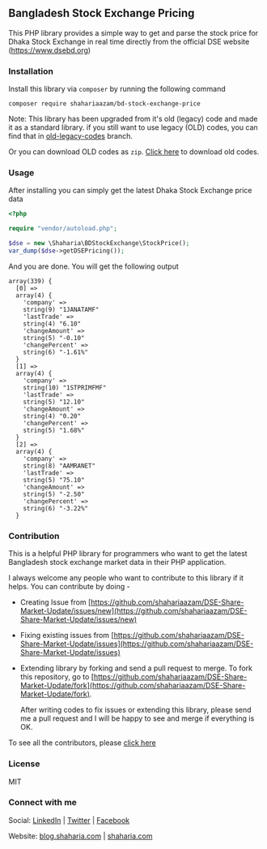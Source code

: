 ## Bangladesh Stock Exchange Pricing

This PHP library provides a simple way to get and parse the stock price for Dhaka Stock Exchange in real time directly
from the official DSE website (https://www.dsebd.org)


### Installation

Install this library via `composer` by running the following command

`composer require shahariaazam/bd-stock-exchange-price`


Note: This library has been upgraded from it's old (legacy) code and made it as a standard library.
if you still want to use legacy (OLD) codes, you can find that in [old-legacy-codes](https://github.com/shahariaazam/DSE-Share-Market-Update/tree/old-legacy-codes) branch.

Or you can download OLD codes as `zip`. [Click here](https://github.com/shahariaazam/DSE-Share-Market-Update/raw/old-legacy-codes/dse.zip) to download old codes.


### Usage

After installing you can simply get the latest Dhaka Stock Exchange price data

```php
<?php

require "vendor/autoload.php";

$dse = new \Shaharia\BDStockExchange\StockPrice();
var_dump($dse->getDSEPricing());
```

And you are done. You will get the following output

```
array(339) {
  [0] =>
  array(4) {
    'company' =>
    string(9) "1JANATAMF"
    'lastTrade' =>
    string(4) "6.10"
    'changeAmount' =>
    string(5) "-0.10"
    'changePercent' =>
    string(6) "-1.61%"
  }
  [1] =>
  array(4) {
    'company' =>
    string(10) "1STPRIMFMF"
    'lastTrade' =>
    string(5) "12.10"
    'changeAmount' =>
    string(4) "0.20"
    'changePercent' =>
    string(5) "1.68%"
  }
  [2] =>
  array(4) {
    'company' =>
    string(8) "AAMRANET"
    'lastTrade' =>
    string(5) "75.10"
    'changeAmount' =>
    string(5) "-2.50"
    'changePercent' =>
    string(6) "-3.22%"
  }
```


### Contribution

This is a helpful PHP library for programmers who want to get the latest Bangladesh stock exchange market data 
in their PHP application.

I always welcome any people who want to contribute to this library if it helps. You can contribute by doing -

- Creating Issue from [https://github.com/shahariaazam/DSE-Share-Market-Update/issues/new](https://github.com/shahariaazam/DSE-Share-Market-Update/issues/new)
- Fixing existing issues from [https://github.com/shahariaazam/DSE-Share-Market-Update/issues](https://github.com/shahariaazam/DSE-Share-Market-Update/issues)
- Extending library by forking and send a pull request to merge. To fork this repository, go to [https://github.com/shahariaazam/DSE-Share-Market-Update/fork](https://github.com/shahariaazam/DSE-Share-Market-Update/fork).
  
  After writing codes to fix issues or extending this library, please send me a pull request and I will be happy to 
  see and merge if everything is OK.
  
To see all the contributors, please [click here](https://github.com/shahariaazam/DSE-Share-Market-Update/graphs/contributors)
  
### License

MIT


### Connect with me

Social:
[LinkedIn](https://bd.linkedin.com/in/shaharia) | [Twitter](https://twitter.com/shaharia) | [Facebook](https://facebook.com/shahariaazamweb)

Website:
[blog.shaharia.com](https://blog.shaharia.com) | [shaharia.com](https://www.shaharia.com)